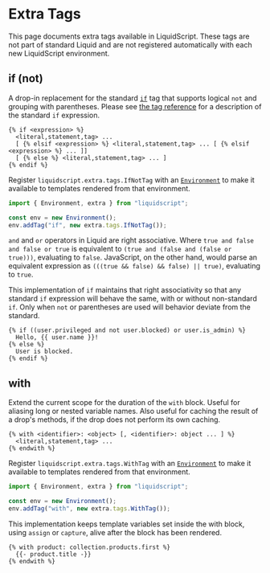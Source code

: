 # Extra Tags

This page documents extra tags available in LiquidScript. These tags are not part of standard Liquid and are not registered automatically with each new LiquidScript environment.

## if (not)

A drop-in replacement for the standard [`if`](../language/tags.md#if) tag that supports logical `not` and grouping with parentheses. Please see [the tag reference](../language/tags.md#expressions) for a description of the standard `if` expression.

```
{% if <expression> %}
  <literal,statement,tag> ...
  [ {% elsif <expression> %} <literal,statement,tag> ... [ {% elsif <expression> %} ... ]]
  [ {% else %} <literal,statement,tag> ... ]
{% endif %}
```

Register `liquidscript.extra.tags.IfNotTag` with an [`Environment`](../api/classes/Environment.md) to make it available to templates rendered from that environment.

```javascript
import { Environment, extra } from "liquidscript";

const env = new Environment();
env.addTag("if", new extra.tags.IfNotTag());
```

`and` and `or` operators in Liquid are right associative. Where `true and false and false or true` is equivalent to `(true and (false and (false or true)))`, evaluating to `false`. JavaScript, on the other hand, would parse an equivalent expression as `(((true && false) && false) || true)`, evaluating to `true`.

This implementation of `if` maintains that right associativity so that any standard `if` expression will behave the same, with or without non-standard `if`. Only when `not` or parentheses are used will behavior deviate from the standard.

```liquid title="example.liquid"
{% if ((user.privileged and not user.blocked) or user.is_admin) %}
  Hello, {{ user.name }}!
{% else %}
  User is blocked.
{% endif %}
```

## with

Extend the current scope for the duration of the `with` block. Useful for aliasing long or nested variable names. Also useful for caching the result of a drop's methods, if the drop does not perform its own caching.

```plain
{% with <identifier>: <object> [, <identifier>: object ... ] %}
  <literal,statement,tag> ...
{% endwith %}
```

Register `liquidscript.extra.tags.WithTag` with an [`Environment`](../api/classes/Environment.md) to make it available to templates rendered from that environment.

```javascript
import { Environment, extra } from "liquidscript";

const env = new Environment();
env.addTag("with", new extra.tags.WithTag());
```

This implementation keeps template variables set inside the with block, using `assign` or `capture`, alive after the block has been rendered.

```liquid title="example.liquid"
{% with product: collection.products.first %}
  {{- product.title -}}
{% endwith %}
```
